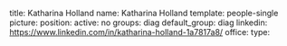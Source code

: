 title: Katharina Holland
name: Katharina Holland
template: people-single
picture: 
position: 
active: no
groups: diag
default_group: diag
linkedin: https://www.linkedin.com/in/katharina-holland-1a7817a8/
office: 
type: 

